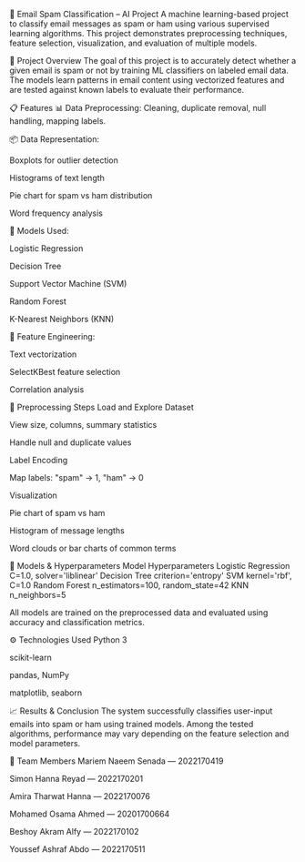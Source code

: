 📧 Email Spam Classification – AI Project
A machine learning-based project to classify email messages as spam or ham using various supervised learning algorithms. This project demonstrates preprocessing techniques, feature selection, visualization, and evaluation of multiple models.

🚀 Project Overview
The goal of this project is to accurately detect whether a given email is spam or not by training ML classifiers on labeled email data. The models learn patterns in email content using vectorized features and are tested against known labels to evaluate their performance.

📋 Features
📊 Data Preprocessing: Cleaning, duplicate removal, null handling, mapping labels.

📦 Data Representation:

Boxplots for outlier detection

Histograms of text length

Pie chart for spam vs ham distribution

Word frequency analysis

🤖 Models Used:

Logistic Regression

Decision Tree

Support Vector Machine (SVM)

Random Forest

K-Nearest Neighbors (KNN)

🧠 Feature Engineering:

Text vectorization

SelectKBest feature selection

Correlation analysis

🧪 Preprocessing Steps
Load and Explore Dataset

View size, columns, summary statistics

Handle null and duplicate values

Label Encoding

Map labels: "spam" → 1, "ham" → 0

Visualization

Pie chart of spam vs ham

Histogram of message lengths

Word clouds or bar charts of common terms

🧠 Models & Hyperparameters
Model	Hyperparameters
Logistic Regression	C=1.0, solver='liblinear'
Decision Tree	criterion='entropy'
SVM	kernel='rbf', C=1.0
Random Forest	n_estimators=100, random_state=42
KNN	n_neighbors=5

All models are trained on the preprocessed data and evaluated using accuracy and classification metrics.

⚙️ Technologies Used
Python 3

scikit-learn

pandas, NumPy

matplotlib, seaborn

📈 Results & Conclusion
The system successfully classifies user-input emails into spam or ham using trained models. Among the tested algorithms, performance may vary depending on the feature selection and model parameters.

👥 Team Members
Mariem Naeem Senada — 2022170419

Simon Hanna Reyad — 2022170201

Amira Tharwat Hanna — 2022170076

Mohamed Osama Ahmed — 20201700664

Beshoy Akram Alfy — 2022170102

Youssef Ashraf Abdo — 2022170511
